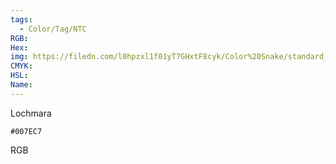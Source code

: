 ```yaml
---
tags:
  - Color/Tag/NTC
RGB:
Hex:
img: https://filedn.com/l0hpzxl1f01yT7GHxtF8cyk/Color%20Snake/standard_csv_to_svg/%23/007EC7.svg
CMYK:
HSL:
Name:
---
```

Lochmara
```palette
#007EC7
```
RGB
